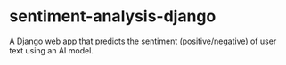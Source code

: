 # sentiment-analysis-django
A Django web app that predicts the sentiment (positive/negative) of user text using an AI model.
